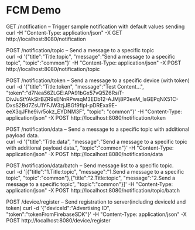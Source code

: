 # FCM Demo

GET /notification – Trigger sample notification with default values sending  
curl -H "Content-Type: application/json" -X GET http://localhost:8080/notification

POST /notification/topic – Send a message to a specific topic  
curl -d '{"title":"Title:topic", "message":"Send a message to a specific topic", "topic":"common"}' -H "Content-Type: application/json" -X POST http://localhost:8080/notification/topic

POST /notification/token – Send a message to a specific device (with token)  
curl -d '{"title":"Title:token", "message":"Test Content...", "token":"d7Nea56ZLGE:APA91bGx57vQ5Z6RsiT-DivJuStYAkSlrBZR9sENnRPwsqM3EDb12-AJMj8P3exM_IsGEPqNX51C-DxsS2Bd7ZsU1YFJW3zjJBGf9flpI-pDRExa9E-eeX3qJFhe9ivr5okz_EYDNM3F", "topic": "common"}' -H "Content-Type: application/json" -X POST http://localhost:8080/notification/token

POST /notification/data – Send a message to a specific topic with additional payload data.  
curl -d '{"title":"Title:data", "message":"Send a message to a specific topic with additional payload data.", "topic":"common"}' -H "Content-Type: application/json" -X POST http://localhost:8080/notification/data

POST /notification/data/batch – Send message list to a specific topic.  
curl -d '[{"title":"1.Title:topic", "message":"1.Send a message to a specific topic", "topic":"common"},{"title":"2.Title:topic", "message":"2.Send a message to a specific topic", "topic":"common"}]' -H "Content-Type: application/json" -X POST http://localhost:8080/notification/topic/batch

POST /device/register – Send registration to server(including deviceId and token)
curl -d '{"deviceId":"Advertising ID", "token":"tokenFromFirebaseSDK"}' -H "Content-Type: application/json" -X POST http://localhost:8080/device/register
